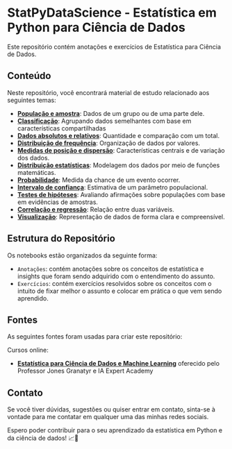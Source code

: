 # StatPyDataScience - Estatística em Python para Ciência de Dados

Este repositório contém anotações e exercícios de Estatística para Ciência de Dados.

## Conteúdo

Neste repositório, você encontrará material de estudo relacionado aos seguintes temas:

- [**População e amostra**](https://github.com/JosenildoJunior/StatPyDataScience/blob/main/Estat%C3%ADstica%20para%20Ci%C3%AAncia%20de%20Dados/Notebooks/Popula%C3%A7%C3%A3o_e_Amostra.ipynb): Dados de um grupo ou de uma parte dele.
- [**Classificação**](https://github.com/JosenildoJunior/StatPyDataScience/blob/main/Estat%C3%ADstica%20para%20Ci%C3%AAncia%20de%20Dados/Notebooks/Classifica%C3%A7%C3%A3o.ipynb): Agrupando dados semelhantes com base em características compartilhadas
- [**Dados absolutos e relativos**](https://github.com/JosenildoJunior/StatPyDataScience/blob/main/Estat%C3%ADstica%20para%20Ci%C3%AAncia%20de%20Dados/Notebooks/Dados_Absolutos_e_Relativos.ipynb): Quantidade e comparação com um total.
- [**Distribuição de frequência**](https://github.com/JosenildoJunior/StatPyDataScience/blob/main/Estat%C3%ADstica%20para%20Ci%C3%AAncia%20de%20Dados/Notebooks/Distribui%C3%A7%C3%A3o_de_frequ%C3%AAncia.ipynb): Organização de dados por valores.
- [**Medidas de posição e dispersão**](https://github.com/JosenildoJunior/StatPyDataScience/blob/main/Estat%C3%ADstica%20para%20Ci%C3%AAncia%20de%20Dados/Notebooks/Medidas_de_posi%C3%A7%C3%A3o_e_dispers%C3%A3o.ipynb): Características centrais e de variação dos dados.
- [**Distribuição estatísticas**](https://github.com/JosenildoJunior/StatPyDataScience/blob/main/Estat%C3%ADstica%20para%20Ci%C3%AAncia%20de%20Dados/Notebooks/Distribui%C3%A7%C3%B5es_estat%C3%ADsticas.ipynb): Modelagem dos dados por meio de funções matemáticas.
- [**Probabilidade**](https://github.com/JosenildoJunior/StatPyDataScience/blob/main/Estat%C3%ADstica%20para%20Ci%C3%AAncia%20de%20Dados/Notebooks/Probabilidade_estat%C3%ADstica.ipynb): Medida da chance de um evento ocorrer.
- [**Intervalo de confiança**](https://github.com/JosenildoJunior/StatPyDataScience/blob/main/Estat%C3%ADstica%20para%20Ci%C3%AAncia%20de%20Dados/Notebooks/Intervalos_de_confian%C3%A7a.ipynb): Estimativa de um parâmetro populacional.
- [**Testes de hipóteses**](https://github.com/JosenildoJunior/StatPyDataScience/blob/main/Estat%C3%ADstica%20para%20Ci%C3%AAncia%20de%20Dados/Notebooks/Testes_de_hip%C3%B3teses.ipynb): Avaliando afirmações sobre populações com base em evidências de amostras.
- [**Correlação e regressão**](https://github.com/JosenildoJunior/StatPyDataScience/blob/main/Estat%C3%ADstica%20para%20Ci%C3%AAncia%20de%20Dados/Notebooks/Correla%C3%A7%C3%A3o_e_Regress%C3%A3o.ipynb): Relação entre duas variáveis.
- [**Visualização**](https://github.com/JosenildoJunior/StatPyDataScience/blob/main/Estat%C3%ADstica%20para%20Ci%C3%AAncia%20de%20Dados/Notebooks/Visualiza%C3%A7%C3%A3o.ipynb): Representação de dados de forma clara e compreensível.

## Estrutura do Repositório

Os notebooks estão organizados da seguinte forma:

- `Anotações`: contém anotações sobre os conceitos de estatística e insights que foram sendo adquirido com o entendimento do assunto.
- `Exercícios`: contém exercícios resolvidos sobre os conceitos com o intuito de fixar melhor o assunto e colocar em prática o que vem sendo aprendido.

## Fontes

As seguintes fontes foram usadas para criar este repositório:

Cursos online:

- [**Estatística para Ciência de Dados e Machine Learning**](https://www.udemy.com/course/estatistica-para-ciencia-de-dados-machine-learning/) oferecido pelo Professor Jones Granatyr e IA Expert Academy

## Contato

Se você tiver dúvidas, sugestões ou quiser entrar em contato, sinta-se à vontade para me contatar em qualquer uma das minhas redes sociais.

Espero poder contribuir para o seu aprendizado da estatística em Python e da ciência de dados! 📈🐍
